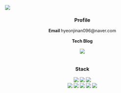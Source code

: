 
<img src="https://capsule-render.vercel.app/api?type=waving&color=BDFBCA&height=160&section=header&text=hj's%20Github&fontSize=50&fontColor=B5B4B4" />

<div align=center>
	<h3> Profile </h3>
	<Strong>Email  </Strong>   hyeonjinan096@naver.com<br><br>
	<Strong>Tech Blog</Strong> <br><br>   <a href="https://developer-gaeppu.tistory.com/" target="_blank"><img src="https://img.shields.io/badge/Tistory-ED9898?style=flat-square&logo=Tistory&logoColor=white"/></a>
    <br>   <br>

	
</div>
<div align="center">
	<h3> Stack </h3>
	<img src="https://img.shields.io/badge/HTML5-E34F26?style=flat&logo=HTML5&logoColor=white" />
	<img src="https://img.shields.io/badge/CSS3-1572B6?style=flat&logo=CSS3&logoColor=white" />
	<img src="https://img.shields.io/badge/JavaScript-F7DF1E?style=flat&logo=JavaScript&logoColor=white" />
	<br>
	<img src="https://img.shields.io/badge/c-A8B9CC?style=flat&logo=c&logoColor=white"/>
	<img src="https://img.shields.io/badge/python-3776AB?style=flat&logo=python&logoColor=white"/>
	<img src="https://img.shields.io/badge/Java-C0C0C0?style=flat&logo=Conda-Forge&logoColor=white" />
	<img src="https://img.shields.io/badge/android-3DDC84?style=flat&logo=android&logoColor=white"/>
	<img src="https://img.shields.io/badge/linux-FCC624?style=flat&logo=linux&logoColor=white"/>
</div>
</div>
<br>
